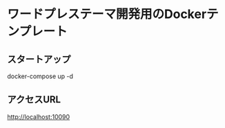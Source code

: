 # ワードプレステーマ開発用のDockerテンプレート

## スタートアップ
docker-compose up -d

## アクセスURL
[http://localhost:10090](http://localhost:10090)